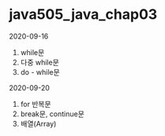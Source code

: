 # java505_java_chap03
2020-09-16

1. while문
2. 다중 while문
3. do - while문



2020-09-20
1. for 반복문
2. break문, continue문
3. 배열(Array)
